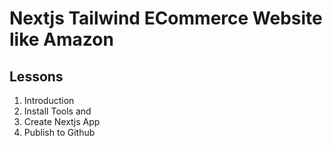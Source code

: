# Nextjs Tailwind ECommerce Website like Amazon

## Lessons

1. Introduction
2. Install Tools and
3. Create Nextjs App
4. Publish to Github
